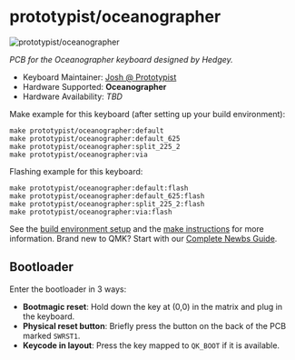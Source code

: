 # prototypist/oceanographer

![prototypist/oceanographer](https://i.imgur.com/loDNEHM.png)

*PCB for the Oceanographer keyboard designed by Hedgey.*

* Keyboard Maintainer: [Josh @ Prototypist](https://github.com/Anjheos)
* Hardware Supported: **Oceanographer**
* Hardware Availability: *TBD*

Make example for this keyboard (after setting up your build environment):

    make prototypist/oceanographer:default
    make prototypist/oceanographer:default_625
    make prototypist/oceanographer:split_225_2
    make prototypist/oceanographer:via

Flashing example for this keyboard:

    make prototypist/oceanographer:default:flash
    make prototypist/oceanographer:default_625:flash
    make prototypist/oceanographer:split_225_2:flash
    make prototypist/oceanographer:via:flash

See the [build environment setup](https://docs.qmk.fm/#/getting_started_build_tools) and the [make instructions](https://docs.qmk.fm/#/getting_started_make_guide) for more information. Brand new to QMK? Start with our [Complete Newbs Guide](https://docs.qmk.fm/#/newbs).

## Bootloader

Enter the bootloader in 3 ways:

* **Bootmagic reset**: Hold down the key at (0,0) in the matrix and plug in the keyboard.
* **Physical reset button**: Briefly press the button on the back of the PCB marked `SWRST1`.
* **Keycode in layout**: Press the key mapped to `QK_BOOT` if it is available.
